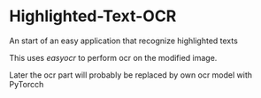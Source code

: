 # Highlighted-Text-OCR
An start of an easy application that recognize highlighted texts

This uses *easyocr* to perform ocr on the modified image. 

Later the ocr part will probably be replaced by own ocr model with PyTorcch
